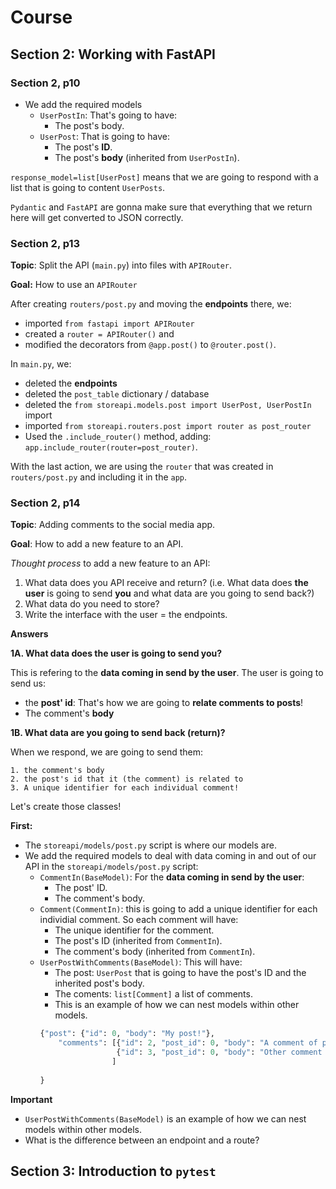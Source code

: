 # Course

## Section 2: Working with FastAPI

### Section 2, p10

* We add the required models
    * `UserPostIn`: That's going to have:
        * The post's body.
    * `UserPost`: That is going to have:
        * The post's **ID**.
        * The post's **body** (inherited from `UserPostIn`).

`response_model=list[UserPost]` means that we are going to respond with a list that is going to content `UserPosts`.

`Pydantic` and `FastAPI` are gonna make sure that everything that we return here will get converted to JSON correctly.

### Section 2, p13

**Topic**: Split the API (`main.py`) into files with `APIRouter`.

**Goal:** How to use an `APIRouter`

After creating `routers/post.py` and moving the **endpoints** there, we:

* imported `from fastapi import APIRouter`
* created a `router = APIRouter()` and 
* modified the decorators from `@app.post()` to `@router.post()`.

In `main.py`, we:

* deleted the **endpoints**
* deleted the `post_table` dictionary / database
* deleted the `from storeapi.models.post import UserPost, UserPostIn` import
* imported `from storeapi.routers.post import router as post_router`
* Used the `.include_router()` method, adding: `app.include_router(router=post_router)`.

With the last action, we are using the `router` that was created in `routers/post.py` and including it in the `app`.

### Section 2, p14

**Topic**: Adding comments to the social media app.

**Goal**: How to add a new feature to an API.

*Thought process* to add a new feature to an API:

1. What data does you API receive and return? 
(i.e. What data does **the user** is going to send **you** and what data are you going to send back?)
2. What data do you need to store?
3. Write the interface with the user = the endpoints.

**Answers**

**1A. What data does the user is going to send you?**

This is refering to the **data coming in send by the user**. The user is going to send us:

* the **post' id**: That's how we are going to **relate comments to posts**!
* The comment's **body**

**1B. What data are you going to send back (return)?**

When we respond, we are going to send them:

    1. the comment's body
    2. the post's id that it (the comment) is related to
    3. A unique identifier for each individual comment!

Let's create those classes!

**First:** 

* The `storeapi/models/post.py` script is where our models are.
* We add the required models to deal with data coming in and out of our API in the `storeapi/models/post.py` script:
    * `CommentIn(BaseModel)`: For the **data coming in send by the user**: 
        * The post' ID.
        * The comment's body.
    * `Comment(CommentIn)`: this is going to add a unique identifier for each individial comment. So each comment will have:
        * The unique identifier for the comment.
        * The post's ID (inherited from `CommentIn`).
        * The comment's body (inherited from `CommentIn`).
    * `UserPostWithComments(BaseModel)`: This will have:
        * The post: `UserPost` that is going to have the post's ID and the inherited post's body.
        * The coments: `list[Comment]` a list of comments.
        * This is an example of how we can nest models within other models.
        ```python
        {"post": {"id": 0, "body": "My post!"}, 
            "comments": [{"id": 2, "post_id": 0, "body": "A comment of post 0"}, 
                         {"id": 3, "post_id": 0, "body": "Other comment of post 0"},
                        ]
                        
        }
        ```

**Important**

* `UserPostWithComments(BaseModel)` is an example of how we can nest models within other models.
* What is the difference between an endpoint and a route?

## Section 3: Introduction to `pytest`